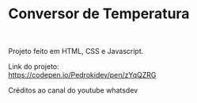 <h1>Conversor de Temperatura</h1> </br>

Projeto feito em HTML, CSS e Javascript.</br>

Link do projeto: </br>
https://codepen.io/Pedrokidev/pen/zYqQZRG </br>

Créditos ao canal do youtube whatsdev
